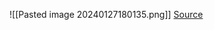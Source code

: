 ![[Pasted image 20240127180135.png]]
[Source](https://www.mi.fu-berlin.de/inf/groups/ag-tech/intern/19540-V-Simulation/Relationships_among_some_univariate_distributions.pdf)

